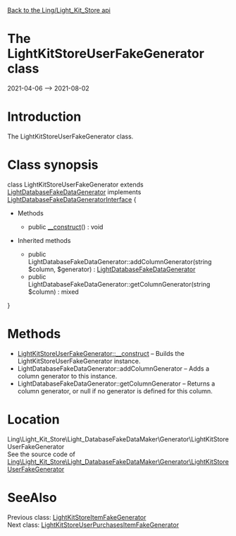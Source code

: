 [Back to the Ling/Light_Kit_Store api](https://github.com/lingtalfi/Light_Kit_Store/blob/master/doc/api/Ling/Light_Kit_Store.md)



The LightKitStoreUserFakeGenerator class
================
2021-04-06 --> 2021-08-02






Introduction
============

The LightKitStoreUserFakeGenerator class.



Class synopsis
==============


class <span class="pl-k">LightKitStoreUserFakeGenerator</span> extends [LightDatabaseFakeDataGenerator](https://github.com/lingtalfi/Light_DatabaseFakeDataMaker/blob/master/doc/api/Ling/Light_DatabaseFakeDataMaker/Generator/LightDatabaseFakeDataGenerator.md) implements [LightDatabaseFakeDataGeneratorInterface](https://github.com/lingtalfi/Light_DatabaseFakeDataMaker/blob/master/doc/api/Ling/Light_DatabaseFakeDataMaker/Generator/LightDatabaseFakeDataGeneratorInterface.md) {

- Methods
    - public [__construct](https://github.com/lingtalfi/Light_Kit_Store/blob/master/doc/api/Ling/Light_Kit_Store/Light_DatabaseFakeDataMaker/Generator/LightKitStoreUserFakeGenerator/__construct.md)() : void

- Inherited methods
    - public LightDatabaseFakeDataGenerator::addColumnGenerator(string $column, $generator) : [LightDatabaseFakeDataGenerator](https://github.com/lingtalfi/Light_DatabaseFakeDataMaker/blob/master/doc/api/Ling/Light_DatabaseFakeDataMaker/Generator/LightDatabaseFakeDataGenerator.md)
    - public LightDatabaseFakeDataGenerator::getColumnGenerator(string $column) : mixed

}






Methods
==============

- [LightKitStoreUserFakeGenerator::__construct](https://github.com/lingtalfi/Light_Kit_Store/blob/master/doc/api/Ling/Light_Kit_Store/Light_DatabaseFakeDataMaker/Generator/LightKitStoreUserFakeGenerator/__construct.md) &ndash; Builds the LightKitStoreUserFakeGenerator instance.
- LightDatabaseFakeDataGenerator::addColumnGenerator &ndash; Adds a column generator to this instance.
- LightDatabaseFakeDataGenerator::getColumnGenerator &ndash; Returns a column generator, or null if no generator is defined for this column.





Location
=============
Ling\Light_Kit_Store\Light_DatabaseFakeDataMaker\Generator\LightKitStoreUserFakeGenerator<br>
See the source code of [Ling\Light_Kit_Store\Light_DatabaseFakeDataMaker\Generator\LightKitStoreUserFakeGenerator](https://github.com/lingtalfi/Light_Kit_Store/blob/master/Light_DatabaseFakeDataMaker/Generator/LightKitStoreUserFakeGenerator.php)



SeeAlso
==============
Previous class: [LightKitStoreItemFakeGenerator](https://github.com/lingtalfi/Light_Kit_Store/blob/master/doc/api/Ling/Light_Kit_Store/Light_DatabaseFakeDataMaker/Generator/LightKitStoreItemFakeGenerator.md)<br>Next class: [LightKitStoreUserPurchasesItemFakeGenerator](https://github.com/lingtalfi/Light_Kit_Store/blob/master/doc/api/Ling/Light_Kit_Store/Light_DatabaseFakeDataMaker/Generator/LightKitStoreUserPurchasesItemFakeGenerator.md)<br>
